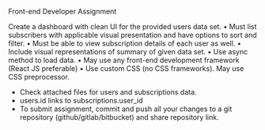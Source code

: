 Front-end Developer Assignment

Create a dashboard with clean UI for the provided users data set.
• Must list subscribers with applicable visual presentation and have options to sort and filter.
• Must be able to view subscription details of each user as well.
• Include visual representations of summary of given data set.
• Use async method to load data.
• May use any front-end development framework (React JS preferable)
• Use custom CSS (no CSS frameworks). May use CSS preprocessor.

- Check attached files for users and subscriptions data.
- users.id links to subscriptions.user_id
- To submit assignment, commit and push all your changes to a git repository (github/gitlab/bitbucket) and share repository link.
